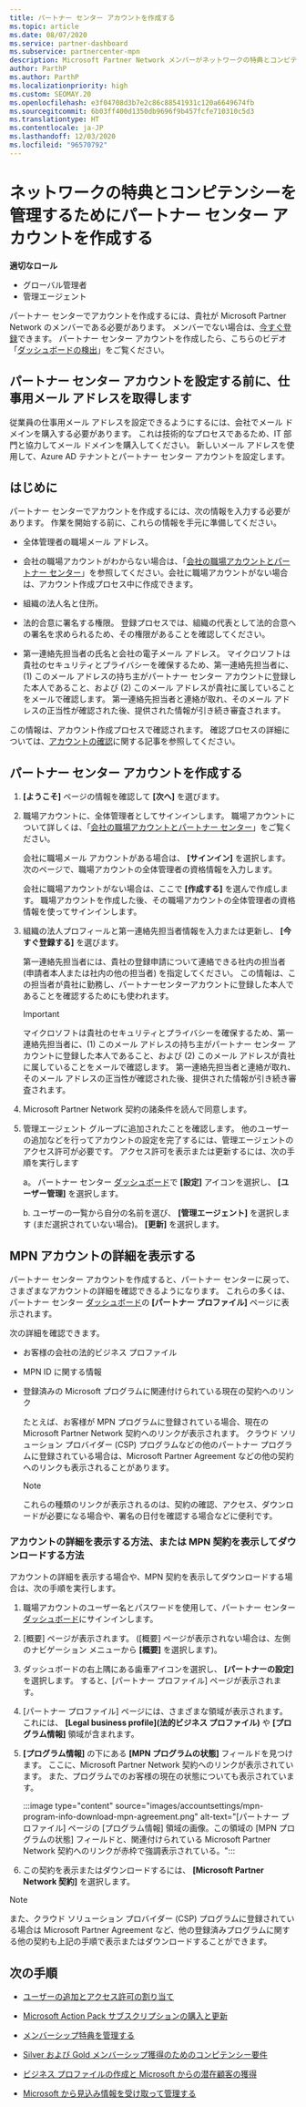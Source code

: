 ```yaml
---
title: パートナー センター アカウントを作成する
ms.topic: article
ms.date: 08/07/2020
ms.service: partner-dashboard
ms.subservice: partnercenter-mpn
description: Microsoft Partner Network メンバーがネットワークの特典とコンピテンシーを管理するためにパートナー センター アカウントを作成する方法について説明します。
author: ParthP
ms.author: ParthP
ms.localizationpriority: high
ms.custom: SEOMAY.20
ms.openlocfilehash: e3f04708d3b7e2c86c88541931c120a6649674fb
ms.sourcegitcommit: 6b03ff400d1350db9696f9b457fcfe710310c5d3
ms.translationtype: HT
ms.contentlocale: ja-JP
ms.lasthandoff: 12/03/2020
ms.locfileid: "96570792"
---
```

# <a name="create-a-partner-center-account-to-manage-network-benefits-and-competencies"></a>ネットワークの特典とコンピテンシーを管理するためにパートナー センター アカウントを作成する

**適切なロール**

- グローバル管理者
- 管理エージェント

パートナー センターでアカウントを作成するには、貴社が Microsoft Partner Network のメンバーである必要があります。 メンバーでない場合は、[今すぐ登録](https://partner.microsoft.com/commercial#)できます。 パートナー センター アカウントを作成したら、こちらのビデオ「[ダッシュボードの検出](https://vimeo.com/290338211)」をご覧ください。

## <a name="get-a-work-email-address-before-setting-up-a-partner-center-account"></a>パートナー センター アカウントを設定する前に、仕事用メール アドレスを取得します

従業員の仕事用メール アドレスを設定できるようにするには、会社でメール ドメインを購入する必要があります。 これは技術的なプロセスであるため、IT 部門と協力してメール ドメインを購入してください。 新しいメール アドレスを使用して、Azure AD テナントとパートナー センター アカウントを設定します。

## <a name="get-started"></a>はじめに

パートナー センターでアカウントを作成するには、次の情報を入力する必要があります。 作業を開始する前に、これらの情報を手元に準備してください。

- 全体管理者の職場メール アドレス。

- 会社の職場アカウントがわからない場合は、「[会社の職場アカウントとパートナー センター](azure-active-directory-tenants-and-partner-center.md)」を参照してください。会社に職場アカウントがない場合は、アカウント作成プロセス中に作成できます。 

- 組織の法人名と住所。  

- 法的合意に署名する権限。 登録プロセスでは、組織の代表として法的合意への署名を求められるため、その権限があることを確認してください。

- 第一連絡先担当者の氏名と会社の電子メール アドレス。 マイクロソフトは貴社のセキュリティとプライバシーを確保するため、第一連絡先担当者に、(1) このメール アドレスの持ち主がパートナー センター アカウントに登録した本人であること、および (2) このメール アドレスが貴社に属していることをメールで確認します。 第一連絡先担当者と連絡が取れ、そのメール アドレスの正当性が確認された後、提供された情報が引き続き審査されます。

この情報は、アカウント作成プロセスで確認されます。 確認プロセスの詳細については、[アカウントの確認](verification-responses.md)に関する記事を参照してください。
 
## <a name="create-a-partner-center-account"></a>パートナー センター アカウントを作成する

1.  **[ようこそ]** ページの情報を確認して **[次へ]** を選びます。

2.  職場アカウントに、全体管理者としてサインインします。 職場アカウントについて詳しくは、「[会社の職場アカウントとパートナー センター](azure-active-directory-tenants-and-partner-center.md)」をご覧ください。

    会社に職場メール アカウントがある場合は、 **[サインイン]** を選択します。 次のページで、職場アカウントの全体管理者の資格情報を入力します。 

    会社に職場アカウントがない場合は、ここで **[作成する]** を選んで作成します。 職場アカウントを作成した後、その職場アカウントの全体管理者の資格情報を使ってサインインします。

3.  組織の法人プロフィールと第一連絡先担当者情報を入力または更新し、 **[今すぐ登録する]** を選びます。 

    第一連絡先担当者には、貴社の登録申請について連絡できる社内の担当者 (申請者本人または社内の他の担当者) を指定してください。 この情報は、この担当者が貴社に勤務し、パートナーセンターアカウントに登録した本人であることを確認するためにも使われます。

    > [!IMPORTANT]  
    > マイクロソフトは貴社のセキュリティとプライバシーを確保するため、第一連絡先担当者に、(1) このメール アドレスの持ち主がパートナー センター アカウントに登録した本人であること、および (2) このメール アドレスが貴社に属していることをメールで確認します。 第一連絡先担当者と連絡が取れ、そのメール アドレスの正当性が確認された後、提供された情報が引き続き審査されます。

4.  Microsoft Partner Network 契約の諸条件を読んで同意します。 

5.  管理エージェント グループに追加されたことを確認します。 他のユーザーの追加などを行ってアカウントの設定を完了するには、管理エージェントのアクセス許可が必要です。 アクセス許可を表示または更新するには、次の手順を実行します

    a。 パートナー センター [ダッシュボード](https://partner.microsoft.com/dashboard/home**)で **[設定]** アイコンを選択し、 **[ユーザー管理]** を選択します。  

    b. ユーザーの一覧から自分の名前を選び、 **[管理エージェント]** を選択します (まだ選択されていない場合)。 **[更新]** を選択します。  

## <a name="view-mpn-account-details"></a>MPN アカウントの詳細を表示する

パートナー センター アカウントを作成すると、パートナー センターに戻って、さまざまなアカウントの詳細を確認できるようになります。 これらの多くは、パートナー センター [ダッシュボード](https://partner.microsoft.com/dashboard)の **[パートナー プロファイル]** ページに表示されます。

次の詳細を確認できます。

- お客様の会社の法的ビジネス プロファイル

- MPN ID に関する情報

- 登録済みの Microsoft プログラムに関連付けられている現在の契約へのリンク

  たとえば、お客様が MPN プログラムに登録されている場合、現在の Microsoft Partner Network 契約へのリンクが表示されます。 クラウド ソリューション プロバイダー (CSP) プログラムなどの他のパートナー プログラムに登録されている場合は、Microsoft Partner Agreement などの他の契約へのリンクも表示されることがあります。 

  > [!NOTE]
  > これらの種類のリンクが表示されるのは、契約の確認、アクセス、ダウンロードが必要になる場合や、署名の日付を確認する場合などに便利です。

### <a name="how-to-view-account-details-or-view-and-download-the-mpn-agreement"></a>アカウントの詳細を表示する方法、または MPN 契約を表示してダウンロードする方法

アカウントの詳細を表示する場合や、MPN 契約を表示してダウンロードする場合は、次の手順を実行します。

1. 職場アカウントのユーザー名とパスワードを使用して、パートナー センター [ダッシュボード](https://partner.microsoft.com/dashboard)にサインインします。

2. [概要] ページが表示されます。 ([概要] ページが表示されない場合は、左側のナビゲーション メニューから **[概要]** を選択します)。

3. ダッシュボードの右上隅にある歯車アイコンを選択し、 **[パートナーの設定]** を選択します。 すると、[パートナー プロファイル] ページが表示されます。

4. [パートナー プロファイル] ページには、さまざまな領域が表示されます。 これには、 **[Legal business profile]\(法的ビジネス プロファイル\)** や **[プログラム情報]** 領域が含まれます。

5. **[プログラム情報]** の下にある **[MPN プログラムの状態]** フィールドを見つけます。 ここに、Microsoft Partner Network 契約へのリンクが表示されています。 また、プログラムでのお客様の現在の状態についても表示されています。


   :::image type="content" source="images/accountsettings/mpn-program-info-download-mpn-agreement.png" alt-text="[パートナー プロファイル] ページの [プログラム情報] 領域の画像。この領域の [MPN プログラムの状態] フィールドと、関連付けられている Microsoft Partner Network 契約へのリンクが赤枠で強調表示されている。":::

6. この契約を表示またはダウンロードするには、 **[Microsoft Partner Network 契約]** を選択します。  

> [!NOTE]
> また、クラウド ソリューション プロバイダー (CSP) プログラムに登録されている場合は Microsoft Partner Agreement など、他の登録済みプログラムに関する他の契約も上記の手順で表示またはダウンロードすることができます。

## <a name="next-steps"></a>次の手順

-   [ユーザーの追加とアクセス許可の割り当て](create-user-accounts-and-set-permissions.md)

-   [Microsoft Action Pack サブスクリプションの購入と更新](mpn-get-action-pack.md)

-   [メンバーシップ特典を管理する](manage-your-partner-network-benefits.md)

-   [Silver および Gold メンバーシップ獲得のためのコンピテンシー要件](https://partner.microsoft.com/membership/competencies)

-   [ビジネス プロファイルの作成と Microsoft からの潜在顧客の獲得](create-a-marketing-profile.md)

-   [Microsoft から見込み情報を受け取って管理する](manage-leads.md)
